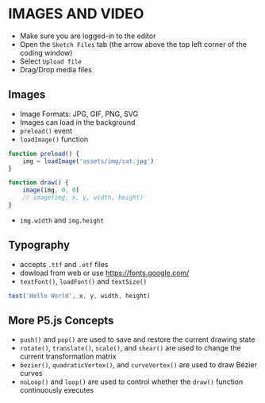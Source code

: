 # IMAGES AND VIDEO
* Make sure you are logged-in to the editor
* Open the `Sketch Files` tab (the arrow above the top left corner of the coding window)
* Select `Upload file`
* Drag/Drop media files
## Images
* Image Formats: JPG, GIF, PNG, SVG
* Images can load in the background
* `preload()` event
* `loadImage()` function
```js
function preload() {
    img = loadImage('assets/img/cat.jpg')
}
```

```js
function draw() {
    image(img, 0, 0)
    // image(img, x, y, width, height)
}
```

* `img.width` and `img.height`

## Typography
* accepts `.ttf` and `.otf` files
* dowload from web or use https://fonts.google.com/
* `textFont()`, `loadFont()` and `textSize()`
```js
text('Hello World', x, y, width, height)
```

## More P5.js Concepts
* `push()` and `pop()` are used to save and restore the current drawing state
* `rotate()`, `translate()`, `scale()`, and `shear()` are used to change the current transformation matrix
* `bezier()`, `quadraticVertex()`, and `curveVertex()` are used to draw Bézier curves
* `noLoop()` and `loop()` are used to control whether the `draw()` function continuously executes